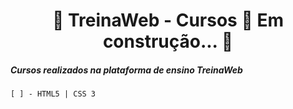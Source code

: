 <h1 align="center"> 
	🚧  TreinaWeb - Cursos 🚀 Em construção...  🚧
	<h5>Cursos realizados na plataforma de ensino TreinaWeb</h5>
	
	[ ] - HTML5 | CSS 3
